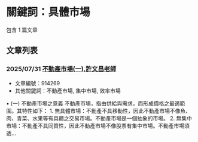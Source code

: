 # 關鍵詞：具體市場

包含 1 篇文章

## 文章列表

### 2025/07/31 [不動產市場(一),許文昌老師](../../articles/914269_%E4%B8%8D%E5%8B%95%E7%94%A2%E5%B8%82%E5%A0%B4%28%E4%B8%80%29%2C%E8%A8%B1%E6%96%87%E6%98%8C%E8%80%81%E5%B8%AB.md)
- 文章編號：914269
- 其他關鍵詞：不動產市場, 集中市場, 效率市場

• (一) 不動產市場之意義 不動產市場，指由供給與需求，而形成價格之最適範圍。其特性如下： 1. 無具體市場：不動產不具移動性，因此不動產市場不像魚、肉、青菜、水果等有具體之交易市場。不動產市場是一個抽象的市場。 2. 無集中市場：不動產不具同質性，因此不動產市場不像股票有集中市場。不動產市場須透...

